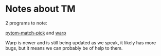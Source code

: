 # Notes about TM

2 programs to note:

[pytom-match-pick](https://github.com/SBC-Utrecht/pytom-match-pick) and [warp](https://github.com/warpem/warp/)

Warp is newer and is still being updated as we speak, it likely has more bugs, but it means we can probably be of help to them.

